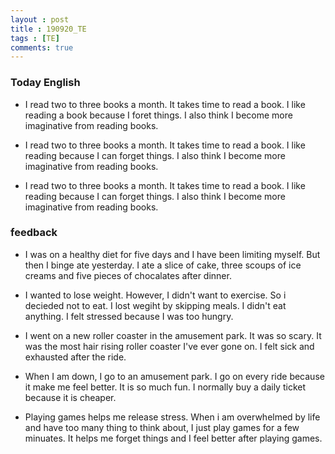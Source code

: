```yaml
---
layout : post
title : 190920_TE
tags : [TE]
comments: true
---
```

### Today English
- I read two to three books a month. It takes time to read a book. I like reading a book because I foret things. I also think I become more imaginative from reading books.

- I read two to three books a month. It takes time to read a book. I like reading because I can forget things. I also think I become more imaginative from reading books.

- I read two to three books a month. It takes time to read a book. I like reading because I can forget things. I also think I become more imaginative from reading books.

### feedback
- I was on a healthy diet for five days and I have been limiting myself. But then I binge ate yesterday. I ate a slice of cake, three scoups of ice creams and five pieces of chocalates after dinner.

- I wanted to lose weight. However, I didn't want to exercise. So i decieded not to eat. I lost wegiht by skipping meals. I didn't eat anything. I felt stressed because I was too hungry.

- I went on a new roller coaster in the amusement park. It was so scary. It was the most hair rising roller coaster I've ever gone on. I felt sick and exhausted after the ride.

- When I am down, I go to an amusement park. I go on every ride because it make me feel better. It is so much fun. I normally buy a daily ticket because it is cheaper.

- Playing games helps me release stress. When i am overwhelmed by life and have too many thing to think about, I just play games for a few minuates. It helps me forget things and I feel better after playing games.


